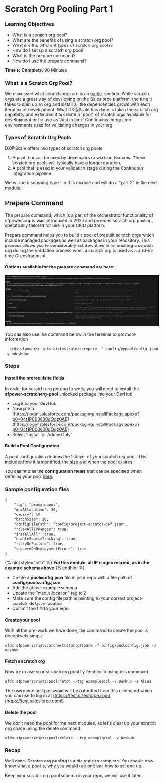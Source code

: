# Scratch Org Pooling Part 1

### Learning Objectives

* What is a scratch org pool? 
* What are the benefits of using a scratch org pool? 
* What are the different types of scratch org pools?
* How do I set up a scratch org pool? 
* What is the prepare command? 
* How do I use the prepare command? 

**Time to Complete:** 90 Minutes

### What is a Scratch Org Pool?

We discussed what scratch orgs are in an [earlier](4.-scratch-org-introduction.md) section. While scratch orgs are a great way of developing on the Salesforce platform, the time it takes to spin up an org and install all the dependencies grows with each iteration of development. What DX@Scale has done is taken the scratch org capability and extended it to create a "pool" of scratch orgs available for development or for use as 'Just in time' Continuous Integration environments used for validating changes in your org.

### Types of Scratch Org Pools

DX@Scale offers two types of scratch org pools

1. A pool that can be used by developers to work on features. These scratch org pools will typically have a longer duration.
2. A pool that is used in your validation stage during the Continuous Integration pipeline

We will be discussing type 1 in this module and will do a "part 2" in the next module.

## Prepare Command

The prepare command, which is a part of the orchestrator functionality of sfpowerscripts was introduced in 2020 and provides scratch org pooling, specifically tailored for use in your CICD platform.

Prepare command helps you to build a pool of prebuilt scratch orgs which include managed packages as well as packages in your repository. This process allows you to considerably cut downtime in re-creating a scratch org during the validation process when a scratch org is used as a Just-in-time CI environment.

#### Options available for the prepare command are here:

![](../.gitbook/assets/screen-shot-2021-09-01-at-10.58.06-am.png)

You can also use the command below in the terminal to get more information

```text
  sfdx sfpowerscripts:orchestrator:prepare -f config/mypoolconfig.json  -v <devhub>
```

### **Steps**

#### **Install the prerequisite fields**

In order for scratch org pooling to work, you will need to install the **sfpower-scratchorg-pool** unlocked package into your DevHub

* Log into your DevHub 
* Navigate to [https://login.salesforce.com/packaging/installPackage.apexp?p0=04t1P000000gOqzQAE](https://login.salesforce.com/packaging/installPackage.apexp?p0=04t1P000000gOqzQAE)
* Select 'Install for Admin Only' 

#### Build a Pool Configuration

A pool configuration defines the 'shape' of your scratch org pool. This includes how it is identified, the size and when the pool expires.

You can find all the **configuration fields** that can be specified when defining your pool [here](https://sfpowerscripts.dxatscale.io/commands/prepare/scratch-org-pool-configuration).

### Sample configuration files

```text
{
    "tag": "examplepool",
    "maxAllocation": 20,
    "expiry": 10,
    "batchSize": 10,
    "configFilePath": "config/project-scratch-def.json",
    "relaxAllIPRanges": true,
    "installAll": true,
    "enableSourceTracking": true,
    "retryOnFailure": true,
    "succeedOnDeploymentErrors": true
}
```

{% hint style="info" %}
**For this module, all IP ranges relaxed, as in the example schema above**
{% endhint %}

* Create a **poolconfig.json** file in your repo with a file path of **config/poolconfig.json**
* Add the above example schema 
* Update the "max\_allocation" tag to 2 
* Make sure the config file path is pointing to your correct project-scratch-def.json location 
* Commit the file to your repo 

#### Create your pool

With all the pre-work we have done, the command to create the pool is deceptively simple

```text
sfdx sfpowerscripts:orchestrator:prepare -f config/poolconfig.json -v Devhub
```

#### Fetch a scratch org

Now try to use your scratch org pool by fetching it using this command

```text
sfdx sfpowerscripts:pool:fetch --tag examplepool -v Devhub -a Alias
```

The username and password will be outputted from this command which you can use to log in at [https://test.salesforce.com](https://test.salesforce.com/)

#### Delete the pool

We don't need the pool for the next modules, so let's clear up your scratch org space using the delete command.

```text
sfdx sfpowerscripts:pool:delete --tag examplepool -v Devhub
```

### Recap

Well done. Scratch org pooling is a big topic to complete. You should now know what a pool is, why you would use one and how to set one up.

Keep your scratch org pool schema in your repo, we will use it later.

